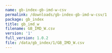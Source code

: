 ```yaml
---
name: gb-index-gb-imd-w-csv
permalink: /downloads/gb-index-gb-imd-w-csv/1
package: gb_index
title: gb_imd_w
filename: GB_IMD_W.csv
version: '1'
full_version: 1.0.2
file: /data/gb_index/1/GB_IMD_W.csv
---
```

